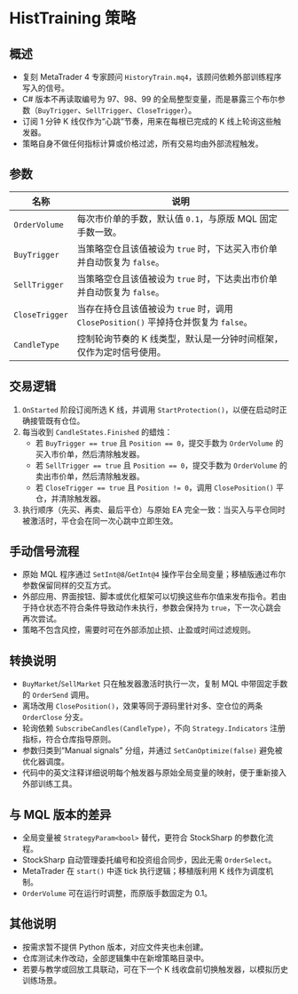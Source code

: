 # HistTraining 策略

## 概述
- 复刻 MetaTrader 4 专家顾问 `HistoryTrain.mq4`，该顾问依赖外部训练程序写入的信号。
- C# 版本不再读取编号为 97、98、99 的全局整型变量，而是暴露三个布尔参数（`BuyTrigger`、`SellTrigger`、`CloseTrigger`）。
- 订阅 1 分钟 K 线仅作为“心跳”节奏，用来在每根已完成的 K 线上轮询这些触发器。
- 策略自身不做任何指标计算或价格过滤，所有交易均由外部流程触发。

## 参数
| 名称 | 说明 |
| --- | --- |
| `OrderVolume` | 每次市价单的手数，默认值 `0.1`，与原版 MQL 固定手数一致。 |
| `BuyTrigger` | 当策略空仓且该值被设为 `true` 时，下达买入市价单并自动恢复为 `false`。 |
| `SellTrigger` | 当策略空仓且该值被设为 `true` 时，下达卖出市价单并自动恢复为 `false`。 |
| `CloseTrigger` | 当存在持仓且该值被设为 `true` 时，调用 `ClosePosition()` 平掉持仓并恢复为 `false`。 |
| `CandleType` | 控制轮询节奏的 K 线类型，默认是一分钟时间框架，仅作为定时信号使用。 |

## 交易逻辑
1. `OnStarted` 阶段订阅所选 K 线，并调用 `StartProtection()`，以便在启动时正确接管既有仓位。
2. 每当收到 `CandleStates.Finished` 的蜡烛：
   - 若 `BuyTrigger == true` 且 `Position == 0`，提交手数为 `OrderVolume` 的买入市价单，然后清除触发器。
   - 若 `SellTrigger == true` 且 `Position == 0`，提交手数为 `OrderVolume` 的卖出市价单，然后清除触发器。
   - 若 `CloseTrigger == true` 且 `Position != 0`，调用 `ClosePosition()` 平仓，并清除触发器。
3. 执行顺序（先买、再卖、最后平仓）与原始 EA 完全一致：当买入与平仓同时被激活时，平仓会在同一次心跳中立即生效。

## 手动信号流程
- 原始 MQL 程序通过 `SetInt@8`/`GetInt@4` 操作平台全局变量；移植版通过布尔参数保留同样的交互方式。
- 外部应用、界面按钮、脚本或优化框架可以切换这些布尔值来发布指令。若由于持仓状态不符合条件导致动作未执行，参数会保持为 `true`，下一次心跳会再次尝试。
- 策略不包含风控，需要时可在外部添加止损、止盈或时间过滤规则。

## 转换说明
- `BuyMarket`/`SellMarket` 只在触发器激活时执行一次，复制 MQL 中带固定手数的 `OrderSend` 调用。
- 离场改用 `ClosePosition()`，效果等同于源码里针对多、空仓位的两条 `OrderClose` 分支。
- 轮询依赖 `SubscribeCandles(CandleType)`，不向 `Strategy.Indicators` 注册指标，符合仓库指导原则。
- 参数归类到“Manual signals” 分组，并通过 `SetCanOptimize(false)` 避免被优化器调度。
- 代码中的英文注释详细说明每个触发器与原始全局变量的映射，便于重新接入外部训练工具。

## 与 MQL 版本的差异
- 全局变量被 `StrategyParam<bool>` 替代，更符合 StockSharp 的参数化流程。
- StockSharp 自动管理委托编号和投资组合同步，因此无需 `OrderSelect`。
- MetaTrader 在 `start()` 中逐 tick 执行逻辑；移植版利用 K 线作为调度机制。
- `OrderVolume` 可在运行时调整，而原版手数固定为 0.1。

## 其他说明
- 按需求暂不提供 Python 版本，对应文件夹也未创建。
- 仓库测试未作改动，全部逻辑集中在新增策略目录中。
- 若要与教学或回放工具联动，可在下一个 K 线收盘前切换触发器，以模拟历史训练场景。
